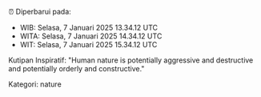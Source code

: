 ⏰ Diperbarui pada:
- WIB: Selasa, 7 Januari 2025 13.34.12 UTC
- WITA: Selasa, 7 Januari 2025 14.34.12 UTC
- WIT: Selasa, 7 Januari 2025 15.34.12 UTC

Kutipan Inspiratif:
"Human nature is potentially aggressive and destructive and potentially orderly and constructive."


Kategori: nature

